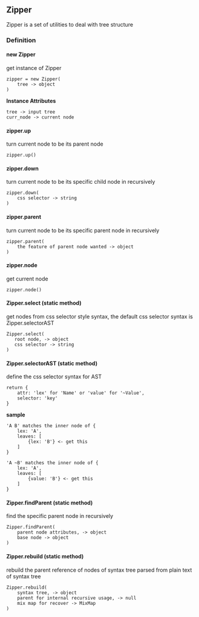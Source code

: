 ## Zipper

Zipper is a set of utilities to deal with tree structure

### Definition

#### new Zipper
get instance of Zipper
```
zipper = new Zipper(
    tree -> object
)
```

**Instance Attributes**
```
tree -> input tree
curr_node -> current node
```
#### zipper.up
turn current node to be its parent node
```
zipper.up()
```

#### zipper.down
turn current node to be its specific child node in recursively
```
zipper.down(
    css selector -> string
)
```

#### zipper.parent
turn current node to be its specific parent node in recursively
```
zipper.parent(
    the feature of parent node wanted -> object
)
```
#### zipper.node
get current node
```
zipper.node()
```


#### Zipper.select (static method)
get nodes from css selector style syntax, the default css selector syntax is Zipper.selectorAST
```
Zipper.select(
   root node, -> object
   css selector -> string
)
```

#### Zipper.selectorAST (static method)
define the css selector syntax for AST
```
return {
    attr: 'lex' for 'Name' or 'value' for '~Value',
    selector: 'key'
}
```

**sample**
```
'A B' matches the inner node of {
    lex: 'A',
    leaves: [
        {lex: 'B'} <- get this
    ]
}

'A ~B' matches the inner node of {
    lex: 'A',
    leaves: [
        {value: 'B'} <- get this
    ]
}
```

#### Zipper.findParent (static method)
find the specific parent node in recursively
```
Zipper.findParent(
    parent node attributes, -> object
    base node -> object
)
```

#### Zipper.rebuild (static method)
rebuild the parent reference of nodes of syntax tree parsed from plain text of syntax tree
```
Zipper.rebuild(
    syntax tree, -> object
    parent for internal recursive usage, -> null
    mix map for recover -> MixMap
)
```